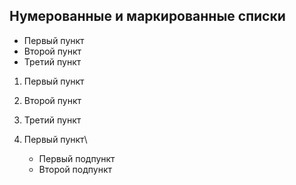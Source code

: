 ## Нумерованные и маркированные списки
- Первый пункт 
- Второй пункт
- Третий пункт

1. Первый пункт
2. Второй пункт
3. Третий пункт

1. Первый пункт\
    - Первый подпункт
    - Второй подпункт